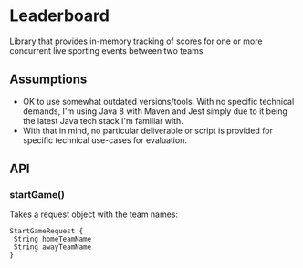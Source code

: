 # Leaderboard

Library that provides in-memory tracking of scores for one or more concurrent live sporting events between two teams

## Assumptions

* OK to use somewhat outdated versions/tools. With no specific technical demands, I'm using Java 8 with Maven and Jest simply due to it being the latest Java tech stack I'm familiar with.
* With that in mind, no particular deliverable or script is provided for specific technical use-cases for evaluation.

## API

### startGame()

Takes a request object with the team names:
```
StartGameRequest {
 String homeTeamName
 String awayTeamName
}
```